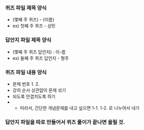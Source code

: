 ### 퀴즈 파일 제목 양식
* (몇째 주 퀴즈) - (이름)
* ex) 첫째 주 퀴즈 - 상민

### 답안지 파일 제목 양식
* (몇째 주 퀴즈 답안지) : 이-름
* ex) 둘째 주 퀴즈 답안지 - 형주

### 퀴즈 파일 내용 양식
* 문제 번호 1. 2.
* 강의 순서 상관없이 문제 섞기
* 되도록 안겹치도록 하기
* * 따라서, 간단한 개념문제를 내고 싶으면 1-1. 1-2. 로 나누어서 내기


### 답안지 파일을 따로 만들어서 퀴즈 풀이가 끝나면 올릴 것.
